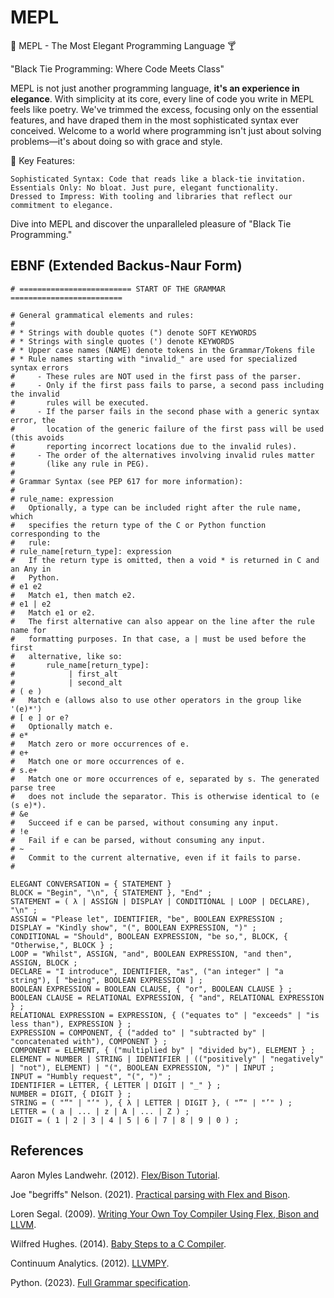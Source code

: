 # MEPL

🎩 MEPL - The Most Elegant Programming Language 🍸

"Black Tie Programming: Where Code Meets Class"

MEPL is not just another programming language, **it's an experience in elegance**. With simplicity at its core, every line of code you write in MEPL feels like poetry. We've trimmed the excess, focusing only on the essential features, and have draped them in the most sophisticated syntax ever conceived. Welcome to a world where programming isn't just about solving problems—it's about doing so with grace and style.

🔹 Key Features:

    Sophisticated Syntax: Code that reads like a black-tie invitation.
    Essentials Only: No bloat. Just pure, elegant functionality.
    Dressed to Impress: With tooling and libraries that reflect our commitment to elegance.

Dive into MEPL and discover the unparalleled pleasure of "Black Tie Programming."

## EBNF (Extended Backus-Naur Form)

```
# ========================= START OF THE GRAMMAR =========================

# General grammatical elements and rules:
#
# * Strings with double quotes (") denote SOFT KEYWORDS
# * Strings with single quotes (') denote KEYWORDS
# * Upper case names (NAME) denote tokens in the Grammar/Tokens file
# * Rule names starting with "invalid_" are used for specialized syntax errors
#     - These rules are NOT used in the first pass of the parser.
#     - Only if the first pass fails to parse, a second pass including the invalid
#       rules will be executed.
#     - If the parser fails in the second phase with a generic syntax error, the
#       location of the generic failure of the first pass will be used (this avoids
#       reporting incorrect locations due to the invalid rules).
#     - The order of the alternatives involving invalid rules matter
#       (like any rule in PEG).
#
# Grammar Syntax (see PEP 617 for more information):
#
# rule_name: expression
#   Optionally, a type can be included right after the rule name, which
#   specifies the return type of the C or Python function corresponding to the
#   rule:
# rule_name[return_type]: expression
#   If the return type is omitted, then a void * is returned in C and an Any in
#   Python.
# e1 e2
#   Match e1, then match e2.
# e1 | e2
#   Match e1 or e2.
#   The first alternative can also appear on the line after the rule name for
#   formatting purposes. In that case, a | must be used before the first
#   alternative, like so:
#       rule_name[return_type]:
#            | first_alt
#            | second_alt
# ( e )
#   Match e (allows also to use other operators in the group like '(e)*')
# [ e ] or e?
#   Optionally match e.
# e*
#   Match zero or more occurrences of e.
# e+
#   Match one or more occurrences of e.
# s.e+
#   Match one or more occurrences of e, separated by s. The generated parse tree
#   does not include the separator. This is otherwise identical to (e (s e)*).
# &e
#   Succeed if e can be parsed, without consuming any input.
# !e
#   Fail if e can be parsed, without consuming any input.
# ~
#   Commit to the current alternative, even if it fails to parse.
#

ELEGANT CONVERSATION = { STATEMENT }
BLOCK = "Begin", "\n", { STATEMENT }, "End" ;
STATEMENT = ( λ | ASSIGN | DISPLAY | CONDITIONAL | LOOP | DECLARE), "\n" ;
ASSIGN = "Please let", IDENTIFIER, "be", BOOLEAN EXPRESSION ;
DISPLAY = "Kindly show", "(", BOOLEAN EXPRESSION, ")" ;
CONDITIONAL = "Should", BOOLEAN EXPRESSION, "be so,", BLOCK, { "Otherwise,", BLOCK } ;
LOOP = "Whilst", ASSIGN, "and", BOOLEAN EXPRESSION, "and then", ASSIGN, BLOCK ;
DECLARE = "I introduce", IDENTIFIER, "as", ("an integer" | "a string"), [ "being", BOOLEAN EXPRESSION ] ;
BOOLEAN EXPRESSION = BOOLEAN CLAUSE, { "or", BOOLEAN CLAUSE } ;
BOOLEAN CLAUSE = RELATIONAL EXPRESSION, { "and", RELATIONAL EXPRESSION } ;
RELATIONAL EXPRESSION = EXPRESSION, { ("equates to" | "exceeds" | "is less than"), EXPRESSION } ;
EXPRESSION = COMPONENT, { ("added to" | "subtracted by" | "concatenated with"), COMPONENT } ;
COMPONENT = ELEMENT, { ("multiplied by" | "divided by"), ELEMENT } ;
ELEMENT = NUMBER | STRING | IDENTIFIER | (("positively" | "negatively" | "not"), ELEMENT) | "(", BOOLEAN EXPRESSION, ")" | INPUT ;
INPUT = "Humbly request", "(", ")" ;
IDENTIFIER = LETTER, { LETTER | DIGIT | "_" } ;
NUMBER = DIGIT, { DIGIT } ;
STRING = ( "“" | "‘" ), { λ | LETTER | DIGIT }, ( "”" | "’" ) ;
LETTER = ( a | ... | z | A | ... | Z ) ;
DIGIT = ( 1 | 2 | 3 | 4 | 5 | 6 | 7 | 8 | 9 | 0 ) ;
```

## References

Aaron Myles Landwehr. (2012). [Flex/Bison Tutorial](https://www.capsl.udel.edu/courses/cpeg421/2012/slides/Tutorial-Flex_Bison.pdf).

Joe "begriffs" Nelson. (2021). [Practical parsing with Flex and Bison](https://begriffs.com/posts/2021-11-28-practical-parsing.html). 

Loren Segal. (2009). [Writing Your Own Toy Compiler Using Flex, Bison and LLVM](https://gnuu.org/2009/09/18/writing-your-own-toy-compiler/). 

Wilfred Hughes. (2014). [Baby Steps to a C Compiler](https://www.wilfred.me.uk/blog/2014/08/27/baby-steps-to-a-c-compiler/).

Continuum Analytics. (2012). [LLVMPY](https://www.llvmpy.org/).

Python. (2023). [Full Grammar specification](https://docs.python.org/3/reference/grammar.html).